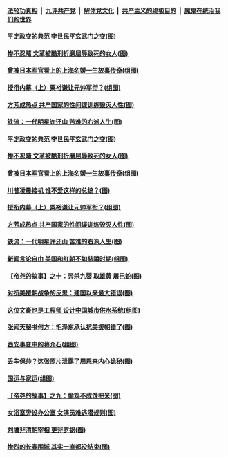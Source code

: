

####  [法轮功真相](../../../../basic/blob/master/README.md?t=12161502) &nbsp;|&nbsp; [九评共产党](../../../../9ping.md/blob/master/README.md?t=12161502) &nbsp;|&nbsp; [解体党文化](../../../../jtdwh.md/blob/master/README.md?t=12161502)  &nbsp;|&nbsp; [共产主义的终极目的](../../../../gczydzjmd.md/blob/master/README.md?t=12161502) &nbsp;|&nbsp; [魔鬼在统治我们的世界](../../../../mgztzwmdsj.md/blob/master/README.md?t=12161502) 

#### [平定政变的典范 李世民平玄武门之变(图)](../pages/p6/955726.md?t=12161502) 

#### [惨不忍睹 文革被酷刑折磨屈辱致死的女人(图)](../pages/p6/952974.md?t=12161502) 

#### [曾被日本军官看上的上海名媛一生故事传奇(组图)](../pages/p6/955812.md?t=12161502) 

#### [授衔内幕（上）粟裕谦让元帅军衔？(组图)](../pages/p6/955604.md?t=12161502) 

#### [方芳成热点 共产国家的性间谍训练毁灭人性(图)](../pages/p6/955749.md?t=12161502) 

#### [铁流：一代明星许还山 苦难的右派人生(图)](../pages/p6/952294.md?t=12161502) 

#### [平定政变的典范 李世民平玄武门之变(图)](../pages/p6/955726.md?t=12161502) 

#### [惨不忍睹 文革被酷刑折磨屈辱致死的女人(图)](../pages/p6/952974.md?t=12161502) 

#### [曾被日本军官看上的上海名媛一生故事传奇(组图)](../pages/p6/955812.md?t=12161502) 

#### [川普凌晨接机 谁不爱这样的总统？(图)](../pages/p6/955751.md?t=12161502) 

#### [授衔内幕（上）粟裕谦让元帅军衔？(组图)](../pages/p6/955604.md?t=12161502) 

#### [方芳成热点 共产国家的性间谍训练毁灭人性(图)](../pages/p6/955749.md?t=12161502) 

#### [铁流：一代明星许还山 苦难的右派人生(图)](../pages/p6/952294.md?t=12161502) 

#### [新闻言论自由 美国和红朝不如慈禧时期(组图)](../pages/p6/955257.md?t=12161502) 

#### [【帝尧的故事】之十：羿杀九婴 取雄黄 屠巴蛇(图)](../pages/p6/948951.md?t=12161502) 

#### [对抗美援朝战争的反思：建国以来最大错误(图)](../pages/p6/955133.md?t=12161502) 

#### [这位文豪也是工程师 设计中国城市供水系统(组图)](../pages/p6/954835.md?t=12161502) 

#### [张闻天秘书何方：毛泽东承认抗美援朝错了(图)](../pages/p6/955131.md?t=12161502) 

#### [西安事变中的蒋介石(组图)](../pages/p6/954496.md?t=12161502) 

#### [丢车保帅？这张照片泄露了周恩来内心诡秘(图)](../pages/p6/916336.md?t=12161502) 

#### [国运与家运(组图)](../pages/p6/955353.md?t=12161502) 


#### [【帝尧的故事】之九：偷鸡不成蚀把米(图)](../pages/p6/948941.md?t=12161502) 

#### [女浴室旁设办公室 女演员难逃潜规则(图)](../pages/p6/951874.md?t=12161502) 

#### [刘墉非清朝宰相 更非罗锅(图)](../pages/p6/954838.md?t=12161502) 

#### [惨烈的长春围城 其实一直都没结束(图)](../pages/p6/955223.md?t=12161502) 

